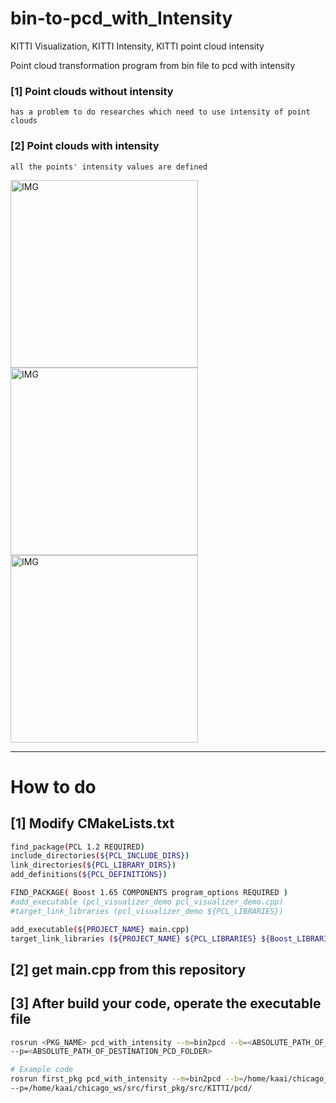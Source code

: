 # bin-to-pcd_with_Intensity
KITTI Visualization, KITTI Intensity, KITTI point cloud intensity

Point cloud transformation program from bin file to pcd with intensity



### [1] Point clouds without intensity
`has a problem to do researches which need to use intensity of point clouds`



### [2] Point clouds with intensity
`all the points' intensity values are defined`

<img width="300" alt="IMG" src="https://user-images.githubusercontent.com/73331241/141401889-1f0920ca-4837-4f61-9202-bc35c579e030.png">

<img width="300" alt="IMG" src="https://user-images.githubusercontent.com/73331241/141401882-ae45bb14-f0b9-47bd-9659-2749beb5c2b1.png">

<img width="300" alt="IMG" src="https://user-images.githubusercontent.com/73331241/141401905-1ebf5b52-b88d-4e78-b146-555a0f2303da.png">


---
# How to do

## [1] Modify CMakeLists.txt

```bash
find_package(PCL 1.2 REQUIRED)
include_directories(${PCL_INCLUDE_DIRS})
link_directories(${PCL_LIBRARY_DIRS})
add_definitions(${PCL_DEFINITIONS})

FIND_PACKAGE( Boost 1.65 COMPONENTS program_options REQUIRED )
#add_executable (pcl_visualizer_demo pcl_visualizer_demo.cpp)
#target_link_libraries (pcl_visualizer_demo ${PCL_LIBRARIES})

add_executable(${PROJECT_NAME} main.cpp)
target_link_libraries (${PROJECT_NAME} ${PCL_LIBRARIES} ${Boost_LIBRARIES})
```

## [2] get main.cpp from this repository

## [3] After build your code, operate the executable file

```bash
rosrun <PKG_NAME> pcd_with_intensity --m=bin2pcd --b=<ABSOLUTE_PATH_OF_BIN_FOLDER>
--p=<ABSOLUTE_PATH_OF_DESTINATION_PCD_FOLDER>

# Example code
rosrun first_pkg pcd_with_intensity --m=bin2pcd --b=/home/kaai/chicago_ws/src/first_pkg/src/KITTI/bin/
--p=/home/kaai/chicago_ws/src/first_pkg/src/KITTI/pcd/
```
